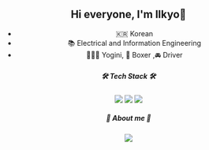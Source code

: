 <div align=center>	

## Hi everyone, I'm Ilkyo👋

- 🇰🇷 Korean
- 📚 Electrical and Information Engineering
- 🧘🏻‍♀️ Yogini, 🥊 Boxer ,🚘 Driver


<h5 align="center"> 🛠 Tech Stack 🛠 </h5>
  <img src="https://img.shields.io/badge/Python-3776AB?style=for-the-badge&logo=Python&logoColor=white"> <img src="https://img.shields.io/badge/MySQL-4479A1?style=for-the-badge&logo=MySQL&logoColor=white"> <img src="https://img.shields.io/badge/JavaScript-F7DF1E?style=for-the-badge&logo=JavaScript&logoColor=white">

<h5 align="center"> 👀 About me 👀 </h5>
<img src="https://img.shields.io/badge/Instagram-E4405F?style=for-the-badge&logo=Instagram&logoColor=white">
  <div>

